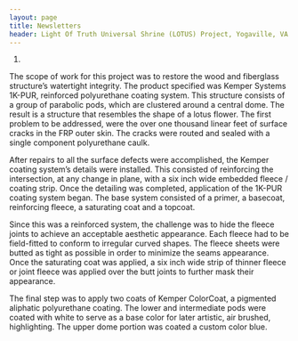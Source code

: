 ```yaml
--- 
layout: page
title: Newsletters
header: Light Of Truth Universal Shrine (LOTUS) Project, Yogaville, VA
---
```


<ol class="newsletter-photos w250">
  <li>
    <img src="{{ 'yogaville.jpg' | asset_path }}" alt="">
  </li>
</ol>

The scope of work for this project was to restore the wood and fiberglass structure’s watertight integrity. The product specified was Kemper Systems 1K-PUR, reinforced polyurethane coating system. This structure consists of a group of parabolic pods, which are clustered around a central dome. The result is a structure that resembles the shape of a lotus flower. The first problem to be addressed, were the over one thousand linear feet of surface cracks in the FRP outer skin. The cracks were routed and sealed with a single component polyurethane caulk.

After repairs to all the surface defects were accomplished, the Kemper coating system’s details were installed. This consisted of reinforcing the intersection, at any change in plane, with a six inch wide embedded fleece / coating strip. 
Once the detailing was completed, application of the 1K-PUR coating system began. The base system consisted of a primer, a basecoat, reinforcing fleece, a saturating coat and a topcoat.

Since this was a reinforced system, the challenge was to hide the fleece joints to achieve an acceptable aesthetic appearance. Each fleece had to be field-fitted to conform to irregular curved shapes. The fleece sheets were butted as tight as possible in order to minimize the seams appearance. Once the saturating coat was applied, a six inch wide strip of thinner fleece or joint fleece was applied over the butt joints to further mask their appearance.

The final step was to apply two coats of Kemper ColorCoat, a pigmented aliphatic polyurethane coating. The lower and intermediate pods were coated with white to serve as a base color for later artistic, air brushed, highlighting. The upper dome portion was coated a custom color blue.
